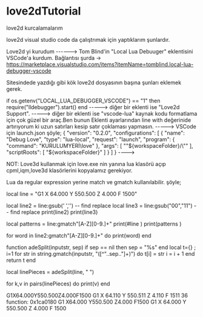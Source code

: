 # love2dTutorial
love2d kurcalamalarım

love2d visual studio code da çalıştrımak için yaptıklarım şunlardır.

Love2d yi kurudum
------>
Tom Blind'in "Local Lua Debuuger" eklentisini VSCode'a kurdum. Bağlantısı şurda -> https://marketplace.visualstudio.com/items?itemName=tomblind.local-lua-debugger-vscode

Sitesindede yazdığı gibi kök love2d dosyasının başına şunları eklemek gerek.

if os.getenv("LOCAL_LUA_DEBUGGER_VSCODE") == "1" then
    require("lldebugger").start()
end 
----->
diğer bir eklenti ise "Love2d Support".
----->
diğer bir eklenti ise "vscode-lua" kaynak kodu formatlama için çok güzel bir araç.Ben bunun Eklenti ayarlarından line with değerinide artırıyorum ki uzun satırları kesip satır çoklaması yapmasın.
----->
VSCode için launch.json şöyle;
{
    "version": "0.2.0",
    "configurations": [
      {
        "name": "Debug Love",
        "type": "lua-local",
        "request": "launch",
        "program": {
          "command": "KURULUMYERİ\love"
        },
        "args": [
          "\"${workspaceFolder}/\""
        ],
        "scriptRoots": [
          "${workspaceFolder}"
        ]
      }
    ]
  }
  ---->
  
  NOT: Love3d kullanmak için love.exe nin yanına lua klasörü açıp cpml,iqm,love3d klasörlerini kopyalamız gerekiyor.
  
  Lua da regular expression yerine match ve gmatch kullanılabilir. şöyle;
>>>>>>>>>
local line = "G1 X 64.000 Y 550.500 Z 4.000 F 1500"

local line2 = line:gsub(' ','') -- find replace
local line3 = line:gsub("00","11") -- find replace
print(line2)
print(line3) 

local patterns = line:gmatch"[A-Z][0-9.]+"
print(#line )
print(patterns )

for word in line2:gmatch"[A-Z][0-9.]+" do
    print(word)
end

function adeSplit(inputstr, sep)
        if sep == nil then
                sep = "%s"
        end
        local t={} ; i=1
        for str in string.gmatch(inputstr, "([^"..sep.."]+)") do
                t[i] = str
                i = i + 1
        end
        return t
end

local linePieces = adeSplit(line, " ") 

for k,v in pairs(linePieces) do
  print(v)
end

>>>>>>>>

G1X64.000Y550.500Z4.000F1500
G1 X 64.110 Y 550.511 Z 4.110 F 1511
36
function: 0x1ca0180
G1
X64.000
Y550.500
Z4.000
F1500
G1
X
64.000
Y
550.500
Z
4.000
F
1500
